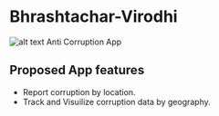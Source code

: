 # Bhrashtachar-Virodhi
![alt text](https://github.com/[username]/[reponame]/blob/[branch]/image.jpg?raw=true)
Anti Corruption App

## Proposed App features
- Report corruption by location. 
- Track and Visuilize corruption data by geography.
